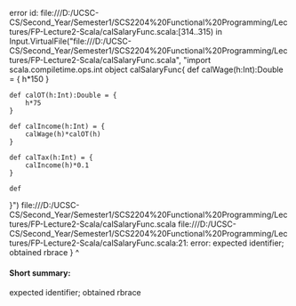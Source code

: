 error id: file:///D:/UCSC-CS/Second_Year/Semester1/SCS2204%20Functional%20Programming/Lectures/FP-Lecture2-Scala/calSalaryFunc.scala:[314..315) in Input.VirtualFile("file:///D:/UCSC-CS/Second_Year/Semester1/SCS2204%20Functional%20Programming/Lectures/FP-Lecture2-Scala/calSalaryFunc.scala", "import scala.compiletime.ops.int
object calSalaryFunc{
    def calWage(h:Int):Double = {
        h*150
    }

    def calOT(h:Int):Double = {
        h*75
    }

    def calIncome(h:Int) = {
        calWage(h)*calOT(h)
    }

    def calTax(h:Int) = {
        calIncome(h)*0.1
    }

    def 

}")
file:///D:/UCSC-CS/Second_Year/Semester1/SCS2204%20Functional%20Programming/Lectures/FP-Lecture2-Scala/calSalaryFunc.scala
file:///D:/UCSC-CS/Second_Year/Semester1/SCS2204%20Functional%20Programming/Lectures/FP-Lecture2-Scala/calSalaryFunc.scala:21: error: expected identifier; obtained rbrace
}
^
#### Short summary: 

expected identifier; obtained rbrace